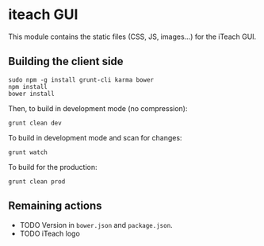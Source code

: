 iteach GUI
==========

This module contains the static files (CSS, JS, images...) for the iTeach GUI.

## Building the client side

```
sudo npm -g install grunt-cli karma bower
npm install
bower install
```

Then, to build in development mode (no compression):

```
grunt clean dev
```

To build in development mode and scan for changes:

```
grunt watch
```

To build for the production:

```
grunt clean prod
```


## Remaining actions

* TODO Version in `bower.json` and `package.json`.
* TODO iTeach logo

